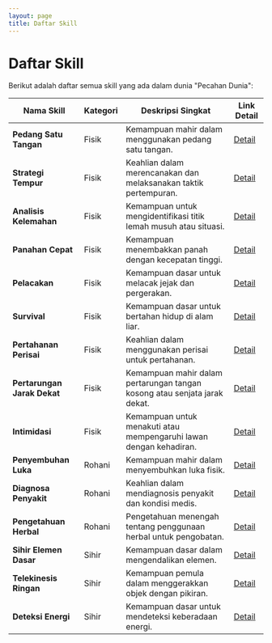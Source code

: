 ```yaml
---
layout: page
title: Daftar Skill
---
```

# Daftar Skill

Berikut adalah daftar semua skill yang ada dalam dunia "Pecahan Dunia":

| Nama Skill | Kategori | Deskripsi Singkat | Link Detail |
|---|---|---|---|
| **Pedang Satu Tangan** | Fisik | Kemampuan mahir dalam menggunakan pedang satu tangan. | [Detail](/skills/fisik/pedang_satu_tangan.md) |
| **Strategi Tempur** | Fisik | Keahlian dalam merencanakan dan melaksanakan taktik pertempuran. | [Detail](/skills/fisik/strategi_tempur.md) |
| **Analisis Kelemahan** | Fisik | Kemampuan untuk mengidentifikasi titik lemah musuh atau situasi. | [Detail](/skills/fisik/analisis_kelemahan.md) |
| **Panahan Cepat** | Fisik | Kemampuan menembakkan panah dengan kecepatan tinggi. | [Detail](/skills/fisik/panahan_cepat.md) |
| **Pelacakan** | Fisik | Kemampuan dasar untuk melacak jejak dan pergerakan. | [Detail](/skills/fisik/pelacakan.md) |
| **Survival** | Fisik | Kemampuan dasar untuk bertahan hidup di alam liar. | [Detail](/skills/fisik/survival.md) |
| **Pertahanan Perisai** | Fisik | Keahlian dalam menggunakan perisai untuk pertahanan. | [Detail](/skills/fisik/pertahanan_perisai.md) |
| **Pertarungan Jarak Dekat** | Fisik | Kemampuan mahir dalam pertarungan tangan kosong atau senjata jarak dekat. | [Detail](/skills/fisik/pertarungan_jarak_dekat.md) |
| **Intimidasi** | Fisik | Kemampuan untuk menakuti atau mempengaruhi lawan dengan kehadiran. | [Detail](/skills/fisik/intimidasi.md) |
| **Penyembuhan Luka** | Rohani | Kemampuan mahir dalam menyembuhkan luka fisik. | [Detail](/skills/rohani/penyembuhan_luka.md) |
| **Diagnosa Penyakit** | Rohani | Keahlian dalam mendiagnosis penyakit dan kondisi medis. | [Detail](/skills/rohani/diagnosa_penyakit.md) |
| **Pengetahuan Herbal** | Rohani | Pengetahuan menengah tentang penggunaan herbal untuk pengobatan. | [Detail](/skills/rohani/pengetahuan_herbal.md) |
| **Sihir Elemen Dasar** | Sihir | Kemampuan dasar dalam mengendalikan elemen. | [Detail](/skills/sihir/sihir_elemen_dasar.md) |
| **Telekinesis Ringan** | Sihir | Kemampuan pemula dalam menggerakkan objek dengan pikiran. | [Detail](/skills/sihir/telekinesis_ringan.md) |
| **Deteksi Energi** | Sihir | Kemampuan dasar untuk mendeteksi keberadaan energi. | [Detail](/skills/sihir/deteksi_energi.md) |